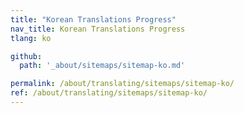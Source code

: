 ```yaml
---
title: "Korean Translations Progress"
nav_title: Korean Translations Progress
tlang: ko

github:
  path: '_about/sitemaps/sitemap-ko.md'

permalink: /about/translating/sitemaps/sitemap-ko/
ref: /about/translating/sitemaps/sitemap-ko/
---
```

